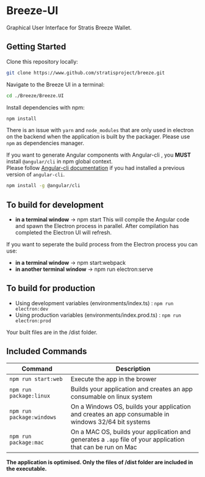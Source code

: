# Breeze-UI

Graphical User Interface for Stratis Breeze Wallet.

## Getting Started

Clone this repository locally:

``` bash
git clone https://www.github.com/stratisproject/breeze.git
```

Navigate to the Breeze UI in a terminal:
``` bash
cd ./Breeze/Breeze.UI
```

Install dependencies with npm:

``` bash
npm install
```

There is an issue with `yarn` and `node_modules` that are only used in electron on the backend when the application is built by the packager. Please use `npm` as dependencies manager.

If you want to generate Angular components with Angular-cli , you **MUST** install `@angular/cli` in npm global context.  
Please follow [Angular-cli documentation](https://github.com/angular/angular-cli) if you had installed a previous version of `angular-cli`.

``` bash
npm install -g @angular/cli
```

## To build for development

- **in a terminal window** -> npm start
This will compile the Angular code and spawn the Electron process in parallel.
After compilation has completed the Electron UI will refresh.

If you want to seperate the build process from the Electron process you can use:
- **in a terminal window** -> npm start:webpack
- **in another terminal window** -> npm run electron:serve

## To build for production

- Using development variables (environments/index.ts) :  `npm run electron:dev`
- Using production variables (environments/index.prod.ts) :  `npm run electron:prod`

Your built files are in the /dist folder.

## Included Commands

|Command|Description|
|--|--|
|`npm run start:web`| Execute the app in the brower |
|`npm run package:linux`| Builds your application and creates an app consumable on linux system |
|`npm run package:windows`| On a Windows OS, builds your application and creates an app consumable in windows 32/64 bit systems |
|`npm run package:mac`|  On a MAC OS, builds your application and generates a `.app` file of your application that can be run on Mac |

**The application is optimised. Only the files of /dist folder are included in the executable.**
